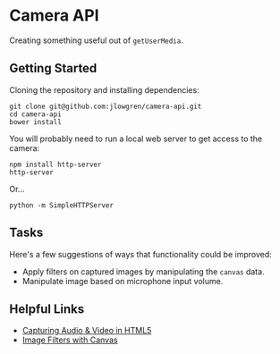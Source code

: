 # Camera API

Creating something useful out of `getUserMedia`.

## Getting Started

Cloning the repository and installing dependencies:

```
git clone git@github.com:jlowgren/camera-api.git
cd camera-api
bower install
```

You will probably need to run a local web server to get access to the camera:

```
npm install http-server
http-server
```

Or...

```
python -m SimpleHTTPServer
```

## Tasks

Here's a few suggestions of ways that functionality could be improved:

* Apply filters on captured images by manipulating the `canvas` data.
* Manipulate image based on microphone input volume.

## Helpful Links

* [Capturing Audio & Video in HTML5](http://www.html5rocks.com/en/tutorials/getusermedia/intro/)
* [Image Filters with Canvas](http://www.html5rocks.com/en/tutorials/canvas/imagefilters/)
